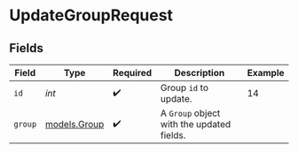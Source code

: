 # UpdateGroupRequest


## Fields

| Field                                     | Type                                      | Required                                  | Description                               | Example                                   |
| ----------------------------------------- | ----------------------------------------- | ----------------------------------------- | ----------------------------------------- | ----------------------------------------- |
| `id`                                      | *int*                                     | :heavy_check_mark:                        | Group `id` to update.                     | 14                                        |
| `group`                                   | [models.Group](../models/group.md)        | :heavy_check_mark:                        | A `Group` object with the updated fields. |                                           |